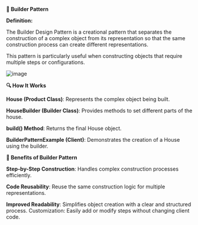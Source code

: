 **🧩 Builder Pattern**

**Definition:**

The Builder Design Pattern is a creational pattern that separates the construction of a complex object from its representation so that the same construction process can create different representations.

This pattern is particularly useful when constructing objects that require multiple steps or configurations.

![image](https://github.com/user-attachments/assets/97fd4298-e157-40d2-aaf4-e2e7c480c7d9)

**🔍 How It Works**

**House (Product Class)**: Represents the complex object being built.

**HouseBuilder (Builder Class)**: Provides methods to set different parts of the house.

**build() Method**: Returns the final House object.

**BuilderPatternExample (Client)**: Demonstrates the creation of a House using the builder.

**🌟 Benefits of Builder Pattern**

**Step-by-Step Construction**: Handles complex construction processes efficiently.

**Code Reusability**: Reuse the same construction logic for multiple representations.

**Improved Readability**: Simplifies object creation with a clear and structured process.
Customization: Easily add or modify steps without changing client code.
